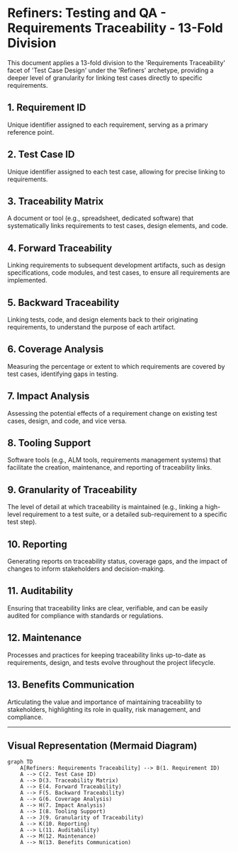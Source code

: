 # Refiners: Testing and QA - Requirements Traceability - 13-Fold Division

This document applies a 13-fold division to the 'Requirements Traceability' facet of 'Test Case Design' under the 'Refiners' archetype, providing a deeper level of granularity for linking test cases directly to specific requirements.

## 1. Requirement ID

Unique identifier assigned to each requirement, serving as a primary reference point.

## 2. Test Case ID

Unique identifier assigned to each test case, allowing for precise linking to requirements.

## 3. Traceability Matrix

A document or tool (e.g., spreadsheet, dedicated software) that systematically links requirements to test cases, design elements, and code.

## 4. Forward Traceability

Linking requirements to subsequent development artifacts, such as design specifications, code modules, and test cases, to ensure all requirements are implemented.

## 5. Backward Traceability

Linking tests, code, and design elements back to their originating requirements, to understand the purpose of each artifact.

## 6. Coverage Analysis

Measuring the percentage or extent to which requirements are covered by test cases, identifying gaps in testing.

## 7. Impact Analysis

Assessing the potential effects of a requirement change on existing test cases, design, and code, and vice versa.

## 8. Tooling Support

Software tools (e.g., ALM tools, requirements management systems) that facilitate the creation, maintenance, and reporting of traceability links.

## 9. Granularity of Traceability

The level of detail at which traceability is maintained (e.g., linking a high-level requirement to a test suite, or a detailed sub-requirement to a specific test step).

## 10. Reporting

Generating reports on traceability status, coverage gaps, and the impact of changes to inform stakeholders and decision-making.

## 11. Auditability

Ensuring that traceability links are clear, verifiable, and can be easily audited for compliance with standards or regulations.

## 12. Maintenance

Processes and practices for keeping traceability links up-to-date as requirements, design, and tests evolve throughout the project lifecycle.

## 13. Benefits Communication

Articulating the value and importance of maintaining traceability to stakeholders, highlighting its role in quality, risk management, and compliance.

---

## Visual Representation (Mermaid Diagram)

```mermaid
graph TD
    A[Refiners: Requirements Traceability] --> B(1. Requirement ID)
    A --> C(2. Test Case ID)
    A --> D(3. Traceability Matrix)
    A --> E(4. Forward Traceability)
    A --> F(5. Backward Traceability)
    A --> G(6. Coverage Analysis)
    A --> H(7. Impact Analysis)
    A --> I(8. Tooling Support)
    A --> J(9. Granularity of Traceability)
    A --> K(10. Reporting)
    A --> L(11. Auditability)
    A --> M(12. Maintenance)
    A --> N(13. Benefits Communication)
```
